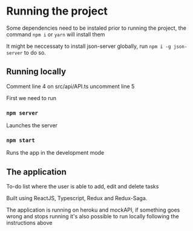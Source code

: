 # Running the project

Some dependencies need to be instaled prior to running the project, the command  `npm i` or `yarn` will install them

It might be neccessaty to install json-server globally, run `npm i -g json-server` to do so.

## Running locally

Comment line 4 on src/api/API.ts
uncomment line 5

First we need to run
### `npm server`

Launches the server

### `npm start`

Runs the app in the development mode

## The application
To-do list where the user is able to add, edit and delete tasks

Built using ReactJS, Typescript, Redux and Redux-Saga.

The application is running on heroku and mockAPI, if something goes wrong and stops running it's also possible to run locally following the instructions above


